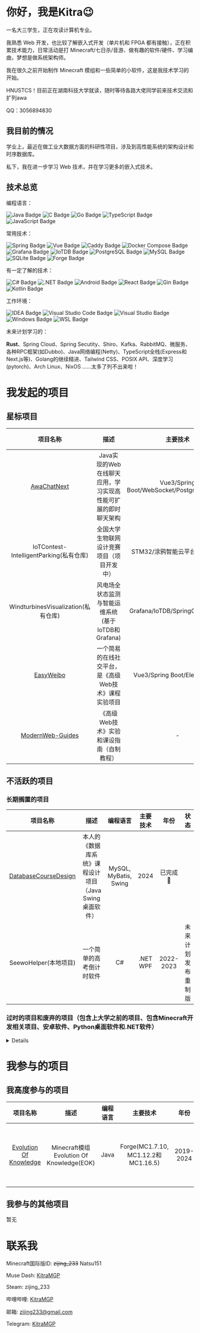 
# 你好，我是Kitra😉

一名大三学生，正在攻读计算机专业。

我熟悉 Web 开发，也比较了解嵌入式开发（单片机和 FPGA 都有接触），正在积累技术能力，日常活动是打 Minecraft/七日杀/音游、做有趣的软件/硬件、学习编曲，梦想是做系统架构师。

我在很久之前开始制作 Minecraft 模组和一些简单的小软件，这是我技术学习的开始。

HNUSTCS！目前正在湖南科技大学就读，随时等待各路大佬同学前来技术交流和扩列awa

QQ：3056894830


## 我目前的情况

学业上，最近在做工业大数据方面的科研性项目，涉及到高性能系统的架构设计和时序数据库。

私下，我在进一步学习 Web 技术，并在学习更多的嵌入式技术。


## 技术总览

编程语言：

![Java Badge](https://img.shields.io/badge/Java-red?style=flat-square&logoColor=white)
![C Badge](https://img.shields.io/badge/C-a64dff?style=flat-square&logoColor=white)
![Go Badge](https://img.shields.io/badge/Go-00ADD8?style=flat-square&logo=go&logoColor=white)
![TypeScript Badge](https://img.shields.io/badge/TypeScript-3178C6?style=flat-square&logo=typescript&logoColor=white)
![JavaScript Badge](https://img.shields.io/badge/JavaScript-F7DF1E?style=flat-square&logo=JavaScript&logoColor=white)

常用技术：

![Spring Badge](https://img.shields.io/badge/Spring%20Boot-6DB33F?style=flat-square&logo=spring&logoColor=white)
![Vue Badge](https://img.shields.io/badge/Vue.js-4FC08D?style=flat-square&logo=vuedotjs&logoColor=white)
![Caddy Badge](https://img.shields.io/badge/Caddy-1F88C0?style=flat-square&logo=caddy&logoColor=white)
![Docker Compose Badge](https://img.shields.io/badge/Docker-2496ED?style=flat-square&logo=docker&logoColor=white)
![Grafana Badge](https://img.shields.io/badge/Grafana-F46800?style=flat-square&logo=grafana&logoColor=white)
![IoTDB Badge](https://img.shields.io/badge/IoTDB-923275?style=flat-square&logoColor=white)
![PostgreSQL Badge](https://img.shields.io/badge/PostgreSQL-4169E1?style=flat-square&logo=postgresql&logoColor=white)
![MySQL Badge](https://img.shields.io/badge/MySQL-4479A1?style=flat-square&logo=mysql&logoColor=white)
![SQLite Badge](https://img.shields.io/badge/SQLite-003B57?style=flat-square&logo=sqlite&logoColor=white)
![Forge Badge](https://img.shields.io/badge/Minecraft%20Forge-b07b35?style=flat-square&logoColor=white)

有一定了解的技术：

![C# Badge](https://img.shields.io/badge/C%23-FF3333?style=flat-square&logoColor=white)
![.NET Badge](https://img.shields.io/badge/.NET-512BD4?style=flat-square&logo=dotnet&logoColor=white)
![Android Badge](https://img.shields.io/badge/Android-34A853?style=flat-square&logo=android&logoColor=white)
![React Badge](https://img.shields.io/badge/React-61DAFB?style=flat-square&logo=react&logoColor=white)
![Gin Badge](https://img.shields.io/badge/Gin-008ECF?style=flat-square&logo=gin&logoColor=white)
![Kotlin Badge](https://img.shields.io/badge/Kotlin-7F52FF?style=flat-square&logo=kotlin&logoColor=white)

工作环境：

![IDEA Badge](https://img.shields.io/badge/IntelliJ%20IDEA-9933FF?style=flat-square&logo=intellijidea&logoColor=white)
![Visual Studio Code Badge](https://img.shields.io/badge/Visual%20Studio%20Code-9933FF?style=flat-square&logoColor=white)
![Visual Studio Badge](https://img.shields.io/badge/Visual%20Studio-9933FF?style=flat-square&logoColor=white)
![Windows Badge](https://img.shields.io/badge/Windows-red?style=flat-square&logoColor=white)
![WSL Badge](https://img.shields.io/badge/WSL-red?style=flat-square&logoColor=white)

未来计划学习的：


**Rust**、Spring Cloud、Spring Secutity、Shiro、Kafka、RabbitMQ、微服务、各种RPC框架(如Dubbo)、Java网络编程(Netty)、TypeScript全栈(Express和Next.js等)、Golang的继续精进、Tailwind CSS、POSIX API、深度学习(pytorch)、Arch Linux、NixOS
……太多了列不出来啦！

# 我发起的项目

## 星标项目

|项目名称|描述|主要技术|年份|状态|
|:---:|:---:|:---:|:---:|:---:|
|[AwaChatNext](https://github.com/KitraMGP/AwaChatNext)|Java实现的Web在线聊天应用，学习实现高性能可扩展的即时聊天架构|Vue3/Spring Boot/WebSocket/PostgreSQL/MinIO|2025|慢速开发中💭|
|IoTContest-IntelligentParking(私有仓库)|全国大学生物联网设计竞赛项目（项目开发中）|STM32/涂鸦智能云平台/Taro/Vue|2025|开发中✅|
|WindturbinesVisualization(私有仓库)|风电场全状态监测与智能运维系统(基于IoTDB和Grafana)|Grafana/IoTDB/SpringCloud/React|2024-2025|慢速开发中💭|
|[EasyWeibo](https://github.com/KitraMGP/ModernWebExperiment-EasyWeibo)|一个简易的在线社交平台，是《高级Web技术》课程实验项目|Vue3/Spring Boot/Element Plus|2025|已完成🎉|
|[ModernWeb-Guides](https://github.com/KitraMGP/ModernWeb-Guides)|《高级Web技术》实验和课设指南（自制教程）|-|2025|慢速编写中💭|

## 不活跃的项目

### 长期搁置的项目

|项目名称|描述|编程语言|主要技术|年份|状态|
|:---:|:---:|:---:|:---:|:---:|:---:|
|[DatabaseCourseDesign](https://github.com/KitraMGP/DatabaseCourseDesign)|本人的《数据库系统》课程设计项目（Java Swing桌面软件）|MySQL, MyBatis, Swing|2024|已完成🎉|
|SeewoHelper(本地项目)|一个简单的高考倒计时软件|C#|.NET WPF|2022-2023|未来计划发布重制版|


### 过时的项目和废弃的项目（包含上大学之前的项目、包含Minecraft开发相关项目、安卓软件、Python桌面软件和.NET软件）

<details summary="点击展开查看">

|项目名称|描述|编程语言|主要技术|年份|状态|
|:---:|:---:|:---:|:---:|:---:|:---:|
|[QuickCheckin](https://github.com/KitraMGP/QuickCheckin)|帮助教师上课查到的App，安卓开发练习项目|Java/Kotlin|Jetpack Compose|2024|半成品-放弃开发❎|
|[CuckooLib](https://github.com/KitraMGP/CuckooLib)|[EOK](https://github.com/gonggongjohn/Evolution-Of-Knowledge)模组用到的公共代码库|Java|Forge|2020-2021|停止维护❎|
|[MuseDashKeyDisplay](https://github.com/KitraMGP/MuseDashKeyDisplay)|一个用来显示Muse Dash键位状态并显示按键速度的简易程序|C#|.NET WPF|2022|停止维护❎|
|[LightCalendar](https://github.com/KitraMGP/LightCalendar)|一个用于应付学校Python实践比赛的简易日历软件|Python 3|TKinter|2021|停止维护❎|
|[tsrg2srg](https://github.com/KitraMGP/tsrg2srg)|一个用来将TSRG映射表转换为SRG映射表的简易程序(用于Minecraft开发)|Java|-|2020|停止维护❎|
|[AABBCalculator](https://github.com/KitraMGP/AABBCalculator)|一个用于从Minecraft JSON方块模型输出碰撞箱创建代码的简易程序(用于Minecraft开发)|Java|-|2020|停止维护❎|
|[CuckooGradle](https://github.com/KitraMGP/CuckooGradle)|用于将组件发布到[CuckooMaven](https://github.com/KitraMGP/cuckoo-maven)的Gradle插件|Java|Gradle API|2020|停止维护❎|
|[cuckoo-maven](https://github.com/KitraMGP/cuckoo-maven)|用Github Pages实现的Maven仓库，包含了一个比较漂亮的仓库主页|HTML/CSS/JS|-|2020|停止维护❎|
|[LotteryMachine](https://github.com/KitraMGP/LotteryMachine)|一个向游戏中添加抽奖功能的Minecraft模组，使用命令抽奖，抽奖过程有粒子效果特效|Java|Forge(MC1.14.4)|2020|停止维护❎|
</details>


# 我参与的项目

## 我高度参与的项目

|项目名称|描述|编程语言|主要技术|年份|状态|
|:---:|:---:|:---:|:---:|:---:|:---:|
|[Evolution Of Knowledge](https://github.com/gonggongjohn/Evolution-Of-Knowledge)|Minecraft模组Evolution Of Knowledge(EOK)|Java|Forge(MC1.7.10, MC1.12.2和MC1.16.5)|2019-2024|基本停止维护❎|

## 我参与的其他项目

暂无

# 联系我

Minecraft国际版ID: ~~zijing_233~~ Natsu151

Muse Dash: [KitraMGP](https://musedash.moe/player/68aaae00d4d746808eea9d509f1a7eaa)

Steam: zijing_233

哔哩哔哩: [KitraMGP](https://space.bilibili.com/180371610)

邮箱: zijing233@gmail.com

Telegram: [KitraMGP](https://t.me/KitraMGP)



<!--
**zi-jing/zi-jing** is a ✨ _special_ ✨ repository because its `README.md` (this file) appears on your GitHub profile.

Here are some ideas to get you started:

- 🔭 I’m currently working on ...
- 🌱 I’m currently learning ...
- 👯 I’m looking to collaborate on ...
- 🤔 I’m looking for help with ...
- 💬 Ask me about ...
- 📫 How to reach me: ...
- 😄 Pronouns: ...
- ⚡ Fun fact: ...
-->
